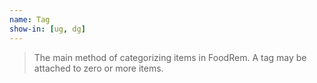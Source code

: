 ```yaml
---
name: Tag
show-in: [ug, dg]
---
```


> The main method of categorizing items in FoodRem. A tag may be attached to zero or more items.
